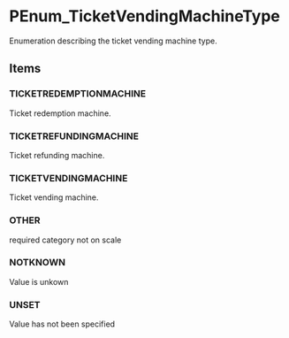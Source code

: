# PEnum_TicketVendingMachineType

Enumeration describing the ticket vending machine type.<!-- end of definition -->

## Items

### TICKETREDEMPTIONMACHINE
Ticket redemption machine.

### TICKETREFUNDINGMACHINE
Ticket refunding machine.

### TICKETVENDINGMACHINE
Ticket vending machine.

### OTHER
required category not on scale

### NOTKNOWN
Value is unkown

### UNSET
Value has not been specified
